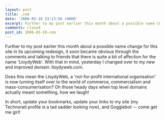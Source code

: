 ```yaml
---
layout: post
title: .com
date: '2006-03-19 23:13:56 +0000'
excerpt: Further to my post earlier this month about a possible name change for this site in it's upcoming redesign, it soon became obvious through the comments and talking to friends that there is quite a bit of affection for the name 'LloydyWeb'.
comments: closed
post_id: 2006-03-19-com
---
```

Further to my post earlier this month about a possible name change for this site in its upcoming redesign, it soon became obvious through the comments and talking to friends that there is quite a bit of affection for the name 'LloydyWeb'. With that in mind, yesterday I changed over to my new and improved domain: lloydyweb.com.

Does this mean the LloydyWeb, a 'not-for-profit international organisation' is now turning itself over to the world of commerce, commercialism and mass-consumerisation? Oh those heady days when top level domains actually meant something, how we laugh!

In short, update your bookmarks, update your links to my site (my Technorati profile is a tad sadder looking now), and Gogglebot -- come get me girl!